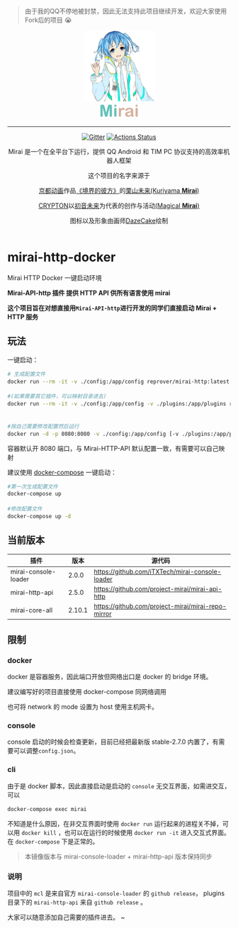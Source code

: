 > 由于我的QQ不停地被封禁，因此无法支持此项目继续开发，欢迎大家使用Fork后的项目 😭

<div align="center">
   <img width="160" src="https://github.com/mamoe/mirai/blob/dev/docs/mirai.png" alt="logo"></br>

   <img width="95" src="https://github.com/mamoe/mirai/blob/dev/docs/mirai.svg" alt="title">

---

[![Gitter](https://badges.gitter.im/mamoe/mirai.svg)](https://gitter.im/mamoe/mirai?utm_source=badge&utm_medium=badge&utm_campaign=pr-badge)
[![Actions Status](https://github.com/mamoe/mirai-api-http/workflows/Gradle%20CI/badge.svg)](https://github.com/mamoe/mirai-api-http/actions)

Mirai 是一个在全平台下运行，提供 QQ Android 和 TIM PC 协议支持的高效率机器人框架

这个项目的名字来源于

<p><a href = "http://www.kyotoanimation.co.jp/">京都动画</a>作品<a href = "https://zh.moegirl.org/zh-hans/%E5%A2%83%E7%95%8C%E7%9A%84%E5%BD%BC%E6%96%B9">《境界的彼方》</a>的<a href = "https://zh.moegirl.org/zh-hans/%E6%A0%97%E5%B1%B1%E6%9C%AA%E6%9D%A5">栗山未来(Kuriyama <b>Mirai</b>)</a></p>
<p><a href = "https://www.crypton.co.jp/">CRYPTON</a>以<a href = "https://www.crypton.co.jp/miku_eng">初音未来</a>为代表的创作与活动<a href = "https://magicalmirai.com/2019/index_en.html">(Magical <b>Mirai</b>)</a></p>
图标以及形象由画师<a href = "">DazeCake</a>绘制

</div>
<br/>

# mirai-http-docker

Mirai HTTP Docker 一键启动环境

<b>Mirai-API-http 插件 提供 HTTP API 供所有语言使用 mirai</b>

<b>这个项目旨在对想直接用`Mirai-API-http`进行开发的同学们直接启动 Mirai + HTTP 服务</b>

## 玩法

一键启动：

```bash
# 生成配置文件
docker run --rm -it -v ./config:/app/config reprover/mirai-http:latest

#(如果需要其它插件，可以映射目录进去)
docker run --rm -it -v ./config:/app/config -v ./plugins:/app/plugins reprover/mirai-http:latest


#按自己需要修改配置然后运行
docker run -d -p 8080:8080 -v ./config:/app/config [-v ./plugins:/app/plugins] reprover/mirai-http:latest
```

容器默认开 8080 端口，与 Mirai-HTTP-API 默认配置一致，有需要可以自己映射

建议使用 [docker-compose](https://github.com/rxrw/mirai-docker-starter/blob/master/docker-compose.yml) 一键启动：

```bash
#第一次生成配置文件
docker-compose up

#修改配置文件
docker-compose up -d
```

## 当前版本

| 插件                 | 版本   | 源代码 |
| -------------------- | ------ | ---- |
| mirai-console-loader | 2.0.0  | <https://github.com/iTXTech/mirai-console-loader> |
| mirai-http-api       | 2.5.0 | <https://github.com/project-mirai/mirai-api-http> |
| mirai-core-all       | 2.10.1  | <https://github.com/project-mirai/mirai-repo-mirror> |

## 限制

### docker

docker 是容器服务，因此端口开放但网络出口是 docker 的 bridge 环境。

建议编写好的项目直接使用 docker-compose 同网络调用

也可将 network 的 mode 设置为 host 使用主机网卡。

### console

console 启动的时候会检查更新，目前已经把最新版 stable-2.7.0 内置了，有需要可以调整`config.json`。

### cli

由于是 docker 脚本，因此直接启动是启动的 `console` 无交互界面，如需进交互，可以

```bash
docker-compose exec mirai
```

不知道是什么原因，在非交互界面时使用 `docker run` 运行起来的进程关不掉，可以用 `docker kill` ，也可以在运行的时候使用 `docker run -it` 进入交互式界面。在 `docker-compose` 下是正常的。

> 本镜像版本与 mirai-console-loader + mirai-http-api 版本保持同步

### 说明

项目中的 `mcl` 是来自官方 `mirai-console-loader` 的 `github release`， plugins 目录下的 `mirai-http-api` 来自 `github release` 。

大家可以随意添加自己需要的插件进去。
~

